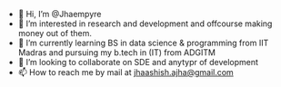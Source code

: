 - 👋 Hi, I’m @Jhaempyre
- 👀 I’m interested in research and development and offcourse making money out of them.
- 🌱 I’m currently learning BS in data science & programming from IIT Madras and pursuing my b.tech in (IT) from ADGITM
- 💞️ I’m looking to collaborate on SDE and anytypr of development
- 📫 How to reach me by mail at jhaashish.ajha@gmail.com

<!---
Jhaempyre/Jhaempyre is a ✨ special ✨ repository because its `README.md` (this file) appears on your GitHub profile.
You can click the Preview link to take a look at your changes.
--->
